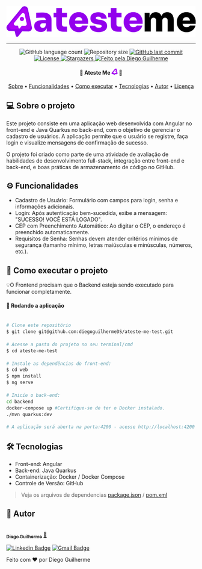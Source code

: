 
<img alt="logo-ateste-me" src="web/public/logo.png">

---

<p align="center">
  <img alt="GitHub language count" src="https://img.shields.io/github/languages/count/diegoguilhermeDS/ateste-me-test?color=%2304D361">

  <img alt="Repository size" src="https://img.shields.io/github/repo-size/diegoguilhermeDS/ateste-me-test">

  <a href="https://github.com/diegoguilhermeDS/ateste-me-test/commits/master">
    <img alt="GitHub last commit" src="https://img.shields.io/github/last-commit/diegoguilhermeDS/ateste-me-test">
  </a>
  
  <a href="https://github.com/diegoguilhermeDS/ateste-me-test/blob/main/LICENSE">
    <img alt="License" src="https://img.shields.io/badge/license-MIT-brightgreen">
  </a>
   
   <a href="https://github.com/diegoguilhermeDS/ateste-me-test/stargazers">
    <img alt="Stargazers" src="https://img.shields.io/github/stars/diegoguilhermeDS/ateste-me-test?style=social">
  </a>

  <a href="https://github.com/diegoguilhermeDS">
    <img alt="Feito pela Diego Guilherme" src="https://img.shields.io/badge/feito%20por-DiegoGuilherme-%237519C1">
  </a>
</p>


<h4 align="center"> 
    🚀 Ateste Me  <img alt="logo-ateste-me" src="web/public/favicon.png"> 🚀 
</h4>

<p align="center">
 <a href="#-sobre-o-projeto">Sobre</a> •
 <a href="#-funcionalidades">Funcionalidades</a> •
 <a href="#-como-executar-o-projeto">Como executar</a> • 
 <a href="#-tecnologias">Tecnologias</a> • 
 <a href="#-autor">Autor</a> • 
 <a href="#user-content--licença">Licença</a>
</p>

## 💻 Sobre o projeto
Este projeto consiste em uma aplicação web desenvolvida com Angular no front-end e Java Quarkus no back-end, com o objetivo de gerenciar o cadastro de usuários. A aplicação permite que o usuário se registre, faça login e visualize mensagens de confirmação de sucesso.

O projeto foi criado como parte de uma atividade de avaliação de habilidades de desenvolvimento full-stack, integração entre front-end e back-end, e boas práticas de armazenamento de código no GitHub.

## ⚙️ Funcionalidades
- Cadastro de Usuário: Formulário com campos para login, senha e informações adicionais.
- Login: Após autenticação bem-sucedida, exibe a mensagem: "SUCESSO! VOCÊ ESTÁ LOGADO".
- CEP com Preenchimento Automático: Ao digitar o CEP, o endereço é preenchido automaticamente.
- Requisitos de Senha: Senhas devem atender critérios mínimos de segurança (tamanho mínimo, letras maiúsculas e minúsculas, números, etc.).


## 🚀 Como executar o projeto
💡O Frontend precisam que o Backend esteja sendo executado para funcionar completamente.

#### 🧭 Rodando a aplicação

```bash

# Clone este repositório
$ git clone git@github.com:diegoguilhermeDS/ateste-me-test.git

# Acesse a pasta do projeto no seu terminal/cmd
$ cd ateste-me-test

# Instale as dependências do front-end:
$ cd web
$ npm install
$ ng serve

# Inicie o back-end:
cd backend
docker-compose up #Certifique-se de ter o Docker instalado.
./mvn quarkus:dev

# A aplicação será aberta na porta:4200 - acesse http://localhost:4200

```

## 🛠 Tecnologias

- Front-end: Angular
- Back-end: Java Quarkus
- Containerização: Docker / Docker Compose
- Controle de Versão: GitHub

> Veja os arquivos de dependencias  [package.json](https://github.com/diegoguilhermeDS/ateste-me-test/blob/main/web/package.json) / [pom.xml](https://github.com/diegoguilhermeDS/ateste-me-test/blob/main/server/pom.xml)

## 🦸 Autor

<a href="https://github.com/diegoguilhermeDS">
 <img style="border-radius: 50%;" src="https://avatars.githubusercontent.com/u/110187246?v=4" width="100px;" alt=""/>
 <br />
 <sub><b>Diego Guilherme</b></sub></a> <a href="https://github.com/diegoguilhermeDS" title="Github">🚀</a>
 <br />

[![Linkedin Badge](https://img.shields.io/badge/-Linkedin_Diego-blue?style=flat-square&logo=Linkedin&logoColor=white&link=https://www.linkedin.com/in/diegoguilhermeds/)](https://www.linkedin.com/in/diegoguilhermeds/) 
[![Gmail Badge](https://img.shields.io/badge/-diegoguilherme752@gmail.com-c14438?style=flat-square&logo=Gmail&logoColor=white&link=mailto:diegoguilherme752@gmail.com)](mailto:diegoguilherme752@gmail.com)


Feito com ❤️ por Diego Guilherme
